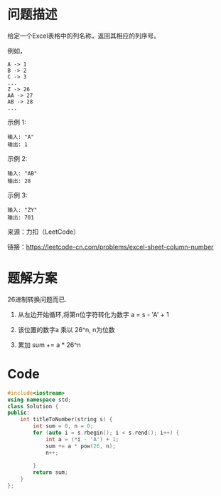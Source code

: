 # 问题描述

给定一个Excel表格中的列名称，返回其相应的列序号。

例如，

    A -> 1
    B -> 2
    C -> 3
    ...
    Z -> 26
    AA -> 27
    AB -> 28 
    ...
示例 1:

    输入: "A"
    输出: 1
    
示例 2:

    输入: "AB"
    输出: 28

示例 3:

    输入: "ZY"
    输出: 701

来源：力扣（LeetCode）

链接：https://leetcode-cn.com/problems/excel-sheet-column-number

# 题解方案

26进制转换问题而已. 

1. 从左边开始循环,将第n位字符转化为数字 a = s - 'A' + 1

2. 该位置的数字a 乘以 26^n, n为位数

3. 累加 sum += a * 26^n

# Code
```cpp
#include<iostream>
using namespace std;
class Solution {
public:
	int titleToNumber(string s) {
		int sum = 0, n = 0;
		for (auto i = s.rbegin(); i < s.rend(); i++) {
			int a = (*i - 'A') + 1;
			sum += a * pow(26, n);
			n++;
		
		}
		return sum;
	}
};
```
